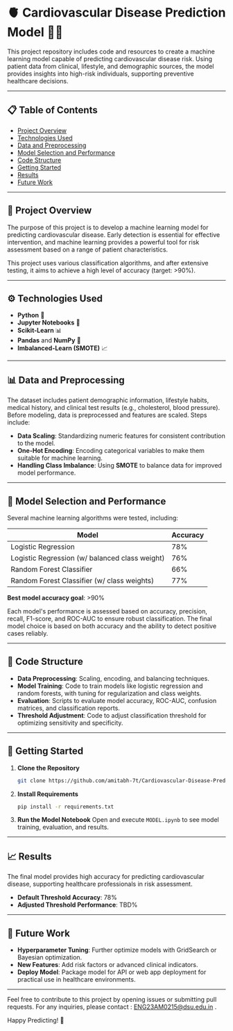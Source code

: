 

# 🫀 **Cardiovascular Disease Prediction Model** 🧑‍⚕️

This project repository includes code and resources to create a machine learning model capable of predicting cardiovascular disease risk. Using patient data from clinical, lifestyle, and demographic sources, the model provides insights into high-risk individuals, supporting preventive healthcare decisions.

---

## 📋 **Table of Contents**
- [Project Overview](#project-overview)
- [Technologies Used](#technologies-used)
- [Data and Preprocessing](#data-and-preprocessing)
- [Model Selection and Performance](#model-selection-and-performance)
- [Code Structure](#code-structure)
- [Getting Started](#getting-started)
- [Results](#results)
- [Future Work](#future-work)

---

## 📝 **Project Overview**

The purpose of this project is to develop a machine learning model for predicting cardiovascular disease. Early detection is essential for effective intervention, and machine learning provides a powerful tool for risk assessment based on a range of patient characteristics.

This project uses various classification algorithms, and after extensive testing, it aims to achieve a high level of accuracy (target: >90%).

---

## ⚙️ **Technologies Used**
- **Python** 🐍
- **Jupyter Notebooks** 📒
- **Scikit-Learn** 📊
- **Pandas** and **NumPy** 🧬
- **Imbalanced-Learn (SMOTE)** 📈

---

## 📊 **Data and Preprocessing**

The dataset includes patient demographic information, lifestyle habits, medical history, and clinical test results (e.g., cholesterol, blood pressure). Before modeling, data is preprocessed and features are scaled. Steps include:
- **Data Scaling**: Standardizing numeric features for consistent contribution to the model.
- **One-Hot Encoding**: Encoding categorical variables to make them suitable for machine learning.
- **Handling Class Imbalance**: Using **SMOTE** to balance data for improved model performance.

---

## 🤖 **Model Selection and Performance**

Several machine learning algorithms were tested, including:

| Model                    | Accuracy |
|--------------------------|----------|
| Logistic Regression      | 78%      |
| Logistic Regression (w/ balanced class weight) | 76% |
| Random Forest Classifier | 66%     |
| Random Forest Classifier (w/ class weights) | 77% |

**Best model accuracy goal**: >90%

Each model's performance is assessed based on accuracy, precision, recall, F1-score, and ROC-AUC to ensure robust classification. The final model choice is based on both accuracy and the ability to detect positive cases reliably.

---

## 📂 **Code Structure**

- **Data Preprocessing**: Scaling, encoding, and balancing techniques.
- **Model Training**: Code to train models like logistic regression and random forests, with tuning for regularization and class weights.
- **Evaluation**: Scripts to evaluate model accuracy, ROC-AUC, confusion matrices, and classification reports.
- **Threshold Adjustment**: Code to adjust classification threshold for optimizing sensitivity and specificity.

---

## 🚀 **Getting Started**

1. **Clone the Repository**
   ```bash
   git clone https://github.com/amitabh-7t/Cardiovascular-Disease-Prediction-Model
   ```

2. **Install Requirements**
   ```bash
   pip install -r requirements.txt
   ```

3. **Run the Model Notebook**
   Open and execute `MODEL.ipynb` to see model training, evaluation, and results.

---

## 📈 **Results**

The final model provides high accuracy for predicting cardiovascular disease, supporting healthcare professionals in risk assessment.

- **Default Threshold Accuracy**: 78%
- **Adjusted Threshold Performance**: TBD%

---

## 🔮 **Future Work**

- **Hyperparameter Tuning**: Further optimize models with GridSearch or Bayesian optimization.
- **New Features**: Add risk factors or advanced clinical indicators.
- **Deploy Model**: Package model for API or web app deployment for practical use in healthcare environments.

---

Feel free to contribute to this project by opening issues or submitting pull requests. For any inquiries, please contact : ENG23AM0215@dsu.edu.in .

Happy Predicting! 🎉
